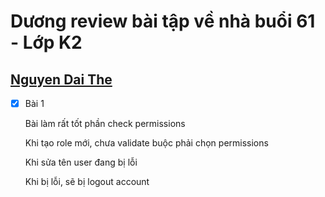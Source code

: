 # Dương review bài tập về nhà buổi 61 - Lớp K2

## [Nguyen Dai The](https://day61.vercel.app/roles)

- [x] Bài 1

  Bài làm rất tốt phần check permissions

  Khi tạo role mới, chưa validate buộc phải chọn permissions

  Khi sửa tên user đang bị lỗi

  Khi bị lỗi, sẽ bị logout account
